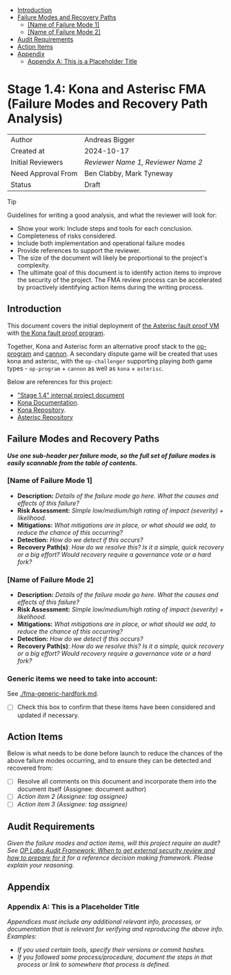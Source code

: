 <!-- START doctoc generated TOC please keep comment here to allow auto update -->
<!-- DON'T EDIT THIS SECTION, INSTEAD RE-RUN doctoc TO UPDATE -->

- [Introduction](#introduction)
- [Failure Modes and Recovery Paths](#failure-modes-and-recovery-paths)
  - [[Name of Failure Mode 1]](#name-of-failure-mode-1)
  - [[Name of Failure Mode 2]](#name-of-failure-mode-2)
- [Audit Requirements](#audit-requirements)
- [Action Items](#action-items)
- [Appendix](#appendix)
  - [Appendix A: This is a Placeholder Title](#appendix-a-this-is-a-placeholder-title)

<!-- END doctoc generated TOC please keep comment here to allow auto update -->

# Stage 1.4: Kona and Asterisc FMA (Failure Modes and Recovery Path Analysis)

| | |
|--------|--------------|
| Author | Andreas Bigger |
| Created at | 2024-10-17 |
| Initial Reviewers | *Reviewer Name 1, Reviewer Name 2* |
| Need Approval From | Ben Clabby, Mark Tyneway |
| Status | Draft |

> [!TIP]
> Guidelines for writing a good analysis, and what the reviewer will look for:
>
> - Show your work: Include steps and tools for each conclusion.
> - Completeness of risks considered.
> - Include both implementation and operational failure modes
> - Provide references to support the reviewer.
> - The size of the document will likely be proportional to the project's complexity.
> - The ultimate goal of this document is to identify action items to improve the security of the  project. The FMA review process can be accelerated by proactively identifying action items during the writing process.

## Introduction

This document covers the initial deployment of [the Asterisc fault proof VM](https://github.com/ethereum-optimism/asterisc) with [the Kona fault proof program](https://github.com/anton-rs/kona).

Together, Kona and Asterisc form an alternative proof stack to the [op-program]() and [cannon](). A secondary dispute game will be created that uses kona and asterisc, with the `op-challenger` supporting playing _both_ game types - `op-program` + `cannon` as well as `kona` + `asterisc`.

Below are references for this project:

- ["Stage 1.4" internal project document](https://www.notion.so/oplabs/Stage-1-4-Partway-a6f57ad777b148dda01488f2646cff17)
- [Kona Documentation](https://anton-rs.github.io/kona/).
- [Kona Repository](https://github.com/anton-rs/kona).
- [Asterisc Repository](https://github.com/ethereum-optimism/asterisc)


## Failure Modes and Recovery Paths

***Use one sub-header per failure mode, so the full set of failure modes is easily scannable from the table of contents.***

### [Name of Failure Mode 1]

- **Description:** *Details of the failure mode go here. What the causes and effects of this failure?*
- **Risk Assessment:** *Simple low/medium/high rating of impact (severity) + likelihood.*
- **Mitigations:** *What mitigations are in place, or what should we add, to reduce the chance of this occurring?*
- **Detection:** *How do we detect if this occurs?*
- **Recovery Path(s)**: *How do we resolve this? Is it a simple, quick recovery or a big effort? Would recovery require a governance vote or a hard fork?*

### [Name of Failure Mode 2]

- **Description:** *Details of the failure mode go here. What the causes and effects of this failure?*
- **Risk Assessment:** *Simple low/medium/high rating of impact (severity) + likelihood.*
- **Mitigations:** *What mitigations are in place, or what should we add, to reduce the chance of this occurring?*
- **Detection:** *How do we detect if this occurs?*
- **Recovery Path(s)**: *How do we resolve this? Is it a simple, quick recovery or a big effort? Would recovery require a governance vote or a hard fork?*

### Generic items we need to take into account:
See [./fma-generic-hardfork.md](./fma-generic-hardfork.md). 

- [ ] Check this box to confirm that these items have been considered and updated if necessary.


## Action Items

Below is what needs to be done before launch to reduce the chances of the above failure modes occurring, and to ensure they can be detected and recovered from:

- [ ] Resolve all comments on this document and incorporate them into the document itself (Assignee: document author)
- [ ] *Action item 2 (Assignee: tag assignee)*
- [ ] *Action item 3 (Assignee: tag assignee)*

## Audit Requirements

*Given the failure modes and action items, will this project require an audit? See [OP Labs Audit Framework: When to get external security review and how to prepare for it](https://gov.optimism.io/t/op-labs-audit-framework-when-to-get-external-security-review-and-how-to-prepare-for-it/6864) for a reference decision making framework. Please explain your reasoning.*

## Appendix

### Appendix A: This is a Placeholder Title

*Appendices must include any additional relevant info, processes, or documentation that is relevant for verifying and reproducing the above info. Examples:*

- *If you used certain tools, specify their versions or commit hashes.*
- *If you followed some process/procedure, document the steps in that process or link to somewhere that process is defined.*
